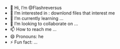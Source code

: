 - 👋 Hi, I’m @Flashreversus
- 👀 I’m interested in : downlond files that interest me
- 🌱 I’m currently learning ... 
- 💞️ I’m looking to collaborate on ...
- 📫 How to reach me ...
- 😄 Pronouns: he
- ⚡ Fun fact: ...

<!---
Flashreversus/Flashreversus is a ✨ special ✨ repository because its `README.md` (this file) appears on your GitHub profile.
You can click the Preview link to take a look at your changes.
--->
